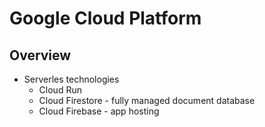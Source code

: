 # Google Cloud Platform

## Overview
* Serverles technologies
  * Cloud Run
  * Cloud Firestore - fully managed document database
  * Cloud Firebase - app hosting

<!-- 
vim: ts=2:sw=2:sts=2
-->
